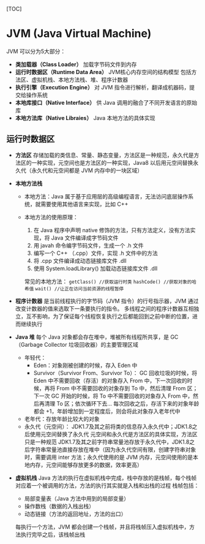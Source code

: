 [TOC]

# JVM (Java Virtual Machine)

JVM 可以分为5大部分：
* **类加载器（Class Loader）**
  加载字节码文件到内存
* **运行时数据区（Runtime Data Area）**
  JVM核心内存空间的结构模型
  包括方法区、虚拟机栈、本地方法栈、堆、程序计数器
* **执行引擎（Execution Engine）**
  对 JVM 指令进行解析，翻译成机器码，提交给操作系统
* **本地库接口（Native Interface）**
  供 Java 调用的融合了不同开发语言的原始库
* **本地方法库（Native Libraies）**
  Java 本地方法的具体实现
## 运行时数据区
* **方法区**
  存储加载的类信息、常量、静态变量，方法区是一种规范，永久代是方法区的一种实现，元空间也是方法区的一种实现，Java8 以后用元空间替换永久代（永久代和元空间都是 JVM 内存中的一块区域）
* **本地方法栈**
    * 本地方法：Java 属于基于应用层的高级编程语言，无法访问底层操作系统，就需要使用其他语言来实现，比如 C++
    *  本地方法的使用原理：
        1. 在 Java 程序中声明 native 修饰的方法，只有方法定义，没有方法实现，将 Java 文件编译成字节码文件
        2. 用 javah 命令编字节码文件，生成一个 .h 文件
        3. 编写一个 C++ （.cpp）文件，实现 .h 文件中的方法
        4. 将 .cpp 文件编译成动态链接库文件 .dll
        5. 使用 System.loadLibrary() 加载动态链接库文件 .dll

       常见的本地方法：
       `getClass() //获取运行时类`
       `hashCode() //获取对象的哈希值`
       `wait() //让正在访问当前资源的线程暂停`

* **程序计数器**
  是当前线程执行的字节码（JVM 指令）的行号指示器，JVM 通过改变计数器的值来选取下一条要执行的指令。
  多线程之间的程序计数器互相独立，互不影响，为了保证每个线程恢复执行之后都能回到之前中断的位置，进而继续执行
* **Java 堆**
  每个 Java 对象都会存在堆中，堆被所有线程所共享，是 GC （Garbage Collector 垃圾回收器）的主要管理区域
    * 年轻代：
        * Eden：对象刚被创建的时候，存入 Eden 中
        * Survivor（Survivor From、Survivor To）：
          GC 回收垃圾的时候，将 Eden 中不需要回收（存活）的对象存入 From 中，下一次回收的时候，再将 From 中不需要回收的对象存到 To 中，然后清理 From 区；下一次 GC 开始的时候，将 To 中不需要回收的对象存入 From 中，然后再清理 To 区；依次循环下去...
          每次回收之后，存活下来的对象年龄都会 +1，年龄增加到一定程度后，则会将此对象存入老年代中
    * 老年代：存放年龄比较大的对象
    * 永久代（元空间）：
      JDK1.7及其之前将类的信息存入永久代中；JDK1.8之后使用元空间替换了永久代
      元空间和永久代是方法区的具体实现，方法区只是一种规范
      JDK1.7及其之前字符串常量池存放于永久代中，JDK1.8之后字符串常量池直接存放在堆中（因为永久代空间有限，创建字符串对象时，需要调用 inter 方法；永久代使用的是 JVM 内存，元空间使用的是本地内存，元空间能够存放更多的数据，效率更高）
* **虚拟机栈**
  Java 方法的执行在虚拟机栈中完成，栈中存放的是栈帧，每个栈帧对应着一个被调用的方法，方法的执行其实就是入栈和出栈的过程
  栈帧包括：

    * 局部变量表（Java 方法中用到的局部变量）
    * 操作数栈（数据的入栈出栈）
    * 动态链接（方法的返回地址，方法的出口）

  每执行一个方法，JVM 都会创建一个栈帧，并且将栈帧压入虚拟机栈中，方法执行完毕之后，该栈帧出栈